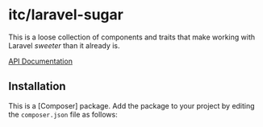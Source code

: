 # itc/laravel-sugar

This is a loose collection of components and traits that make working
with Laravel *sweeter* than it already is.

[API Documentation](http://devdocs.it-consultis.com.cn/composer/itc-laravel-sugar/)

## Installation

This is a [Composer] package. Add the package to your project by editing the `composer.json` file as follows:
